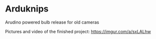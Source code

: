 # Arduknips

Arudino powered bulb release for old cameras

Pictures and video of the finished project:
https://imgur.com/a/sxLALhw
